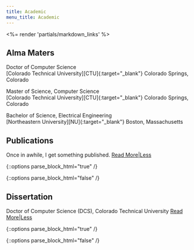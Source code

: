 ```yaml
---
title: Academic
menu_title: Academic
---
```

<%= render 'partials/markdown_links' %>

## Alma Maters

Doctor of Computer Science<br />
[Colorado Technical University][CTU]{:target="_blank"} Colorado Springs, Colorado

Master of Science, Computer Science<br />
[Colorado Technical University][CTU]{:target="_blank"} Colorado Springs, Colorado 

Bachelor of Science, Electrical Engineering<br />
[Northeastern University][NU]{:target="_blank"} Boston, Massachusetts 

## Publications

Once in awhile, I get something published.
<a href="#" class="text_toggle" onclick="toggle_visibility('more_publications_content');">Read More|Less</a>

{::options parse_block_html="true" /}
<div id="more_publications_content" style="display:none">

"Converting A Rails Site to Refinery CMS"<br />
[Rails Magazine Issue # 7][RailsMag]{:target="_blank"}<br />
(Note: The Rails Magazine site may be toast)

"A Rule-Based Expert System for the Diagnosis of Convergence Problems in Circuit Simulation"<br />
[SEKE][SEKE]{:target="_blank"} 2006 [Paper](/files/SEKE2006-Lehman.pdf) (PDF File)
</div>
{::options parse_block_html="false" /}


## Dissertation

Doctor of Computer Science (DCS), Colorado Technical University
<a href="#" class="text_toggle" onclick="toggle_visibility('more_dissertation_content');">Read More|Less</a>

{::options parse_block_html="true" /}
<div id="more_dissertation_content" style="display:none">
"A Rule-Based Expert System for the Diagnosis of Convergence Problems in Circuit Simulation"
Featuring SOAR: *S*imulation *O*utput *A*nalysis and *R*ecommendations - A [Ruby on Rails][Rails]{:target="_blank"} / [CLIPS Expert System][CLIPS]{:target="_blank"} Integration

### Dissertation Documents
[Dissertation Defense](/files/Defense_with_Notes.pdf){:target="_blank"} (PDF version of PowerPoint Slides)
Held on December 19th, 2005

[Abstract](/files/Abstract.pdf){:target="_blank"} (PDF File)

[Dissertation Acknowledgements Page](/files/Acknowledgments.pdf){:target="_blank"} (PDF File)

The dissertation is approved, and is available from [UMI][UMI]{:target="_blank"}
</div>
{::options parse_block_html="false" /}

<script type="text/javascript">
function toggle_visibility(id) {
var e = document.getElementById(id);
e.style.display = ((e.style.display!='none') ? 'none' : 'block');
}
</script>

